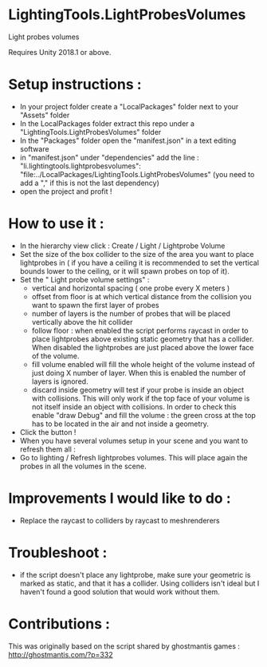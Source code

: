 # LightingTools.LightProbesVolumes
Light probes volumes

Requires Unity 2018.1 or above.

# Setup instructions :

- In your project folder create a "LocalPackages" folder next to your "Assets" folder
- In the LocalPackages folder extract this repo under a "LightingTools.LightProbesVolumes" folder
- In the "Packages" folder open the "manifest.json" in a text editing software
- in "manifest.json" under "dependencies" add the line :
"li.lightingtools.lightprobesvolumes": "file:../LocalPackages/LightingTools.LightProbesVolumes" (you need to add a "," if this is not the last dependency)
- open the project and profit !

# How to use it :

- In the hierarchy view click : Create / Light / Lightprobe Volume
- Set the size of the box collider to the size of the area you want to place lightprobes in ( if you have a ceiling it is recommended to set the vertical bounds lower to the ceiling, or it will spawn probes on top of it).
- Set the " Light probe volume settings" : 
  - vertical and horizontal spacing ( one probe every X meters )
  - offset from floor is at which vertical distance from the collision you want to spawn the first layer of probes
  - number of layers is the number of probes that will be placed vertically above the hit collider
  - follow floor : when enabled the script performs raycast in order to place lightprobes above existing static geometry that has a collider. When disabled the lightprobes are just placed above the lower face of the volume.
  - fill volume enabled will fill the whole height of the volume instead of just doing X number of layer. When this is enabled the number of layers is ignored.
  - discard inside geometry will test if your probe is inside an object with collisions. This will only work if the top face of your volume is not itself inside an object with collisions. In order to check this enable "draw Debug" and fill the volume : the green cross at the top has to be located in the air and not inside a geometry.
- Click the button !
- When you have several volumes setup in your scene and you want to refresh them all :
- Go to lighting / Refresh lightprobes volumes. This will place again the probes in all the volumes in the scene.
  
# Improvements I would like to do :

- Replace the raycast to colliders by raycast to meshrenderers

# Troubleshoot :

- if the script doesn't place any lightprobe, make sure your geometric is marked as static, and that it has a collider. Using colliders isn't ideal but I haven't found a good solution that would work without them.

# Contributions :

This was originally based on the script shared by ghostmantis games : http://ghostmantis.com/?p=332
